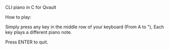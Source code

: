 CLI piano in C for Qvault

How to play:

Simply press any key in the middle row of your keyboard (From A to "),
Each key plays a different piano note.

Press ENTER to quit.
